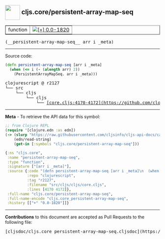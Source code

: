 ## <img width="48px" valign="middle" src="http://i.imgur.com/Hi20huC.png"> cljs.core/persistent-array-map-seq

 <table border="1">
<tr>

<td>function</td>
<td><a href="https://github.com/cljsinfo/cljs-api-docs/tree/0.0-1820"><img valign="middle" alt="[+] 0.0-1820" src="https://img.shields.io/badge/+-0.0--1820-lightgrey.svg"></a> </td>
</tr>
</table>

 <samp>
(__persistent-array-map-seq__ arr i _meta)<br>
</samp>

---





Source code:

```clj
(defn persistent-array-map-seq [arr i _meta]
  (when (<= i (- (alength arr) 2))
    (PersistentArrayMapSeq. arr i _meta)))
```

 <pre>
clojurescript @ r2127
└── src
    └── cljs
        └── cljs
            └── <ins>[core.cljs:4170-4172](https://github.com/clojure/clojurescript/blob/r2127/src/cljs/cljs/core.cljs#L4170-L4172)</ins>
</pre>


---

__Meta__ - To retrieve the API data for this symbol:

```clj
;; from Clojure REPL
(require '[clojure.edn :as edn])
(-> (slurp "https://raw.githubusercontent.com/cljsinfo/cljs-api-docs/catalog/cljs-api.edn")
    (edn/read-string)
    (get-in [:symbols "cljs.core/persistent-array-map-seq"]))
```

```clj
{:ns "cljs.core",
 :name "persistent-array-map-seq",
 :type "function",
 :signature ["[arr i _meta]"],
 :source {:code "(defn persistent-array-map-seq [arr i _meta]\n  (when (<= i (- (alength arr) 2))\n    (PersistentArrayMapSeq. arr i _meta)))",
          :repo "clojurescript",
          :tag "r2127",
          :filename "src/cljs/cljs/core.cljs",
          :lines [4170 4172]},
 :full-name "cljs.core/persistent-array-map-seq",
 :full-name-encode "cljs.core_persistent-array-map-seq",
 :history [["+" "0.0-1820"]]}

```

---

__Contributions__ to this document are accepted as Pull Requests to the following file:

 <pre>
[cljsdoc/cljs.core_persistent-array-map-seq.cljsdoc](https://github.com/cljsinfo/cljs-api-docs/blob/master/cljsdoc/cljs.core_persistent-array-map-seq.cljsdoc)
</pre>

